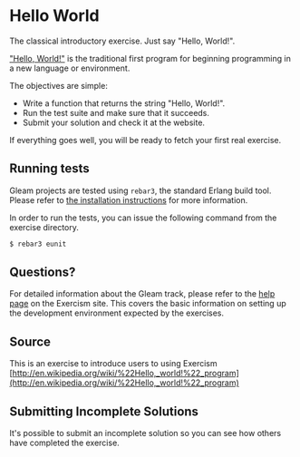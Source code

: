 # Hello World

The classical introductory exercise. Just say "Hello, World!".

["Hello, World!"](http://en.wikipedia.org/wiki/%22Hello,_world!%22_program) is
the traditional first program for beginning programming in a new language
or environment.

The objectives are simple:

- Write a function that returns the string "Hello, World!".
- Run the test suite and make sure that it succeeds.
- Submit your solution and check it at the website.

If everything goes well, you will be ready to fetch your first real exercise.

## Running tests

Gleam projects are tested using `rebar3`, the standard Erlang build tool. 
Please refer to [the installation
instructions](http://exercism.io/languages/gleam/installation) for more information.

In order to run the tests, you can issue the following command from the exercise
directory.

```bash
$ rebar3 eunit
```

## Questions?

For detailed information about the Gleam track, please refer to the
[help page](http://exercism.io/languages/gleam) on the Exercism site.
This covers the basic information on setting up the development
environment expected by the exercises.

## Source

This is an exercise to introduce users to using Exercism [http://en.wikipedia.org/wiki/%22Hello,_world!%22_program](http://en.wikipedia.org/wiki/%22Hello,_world!%22_program)

## Submitting Incomplete Solutions
It's possible to submit an incomplete solution so you can see how others have completed the exercise.
